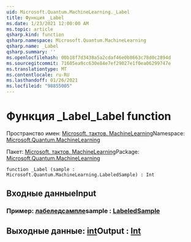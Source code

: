 ```yaml
---
uid: Microsoft.Quantum.MachineLearning._Label
title: Функция _Label
ms.date: 1/23/2021 12:00:00 AM
ms.topic: article
qsharp.kind: function
qsharp.namespace: Microsoft.Quantum.MachineLearning
qsharp.name: _Label
qsharp.summary: ''
ms.openlocfilehash: 00b18f7d3438a5a2cdaf46e0b8663c78d0c2894d
ms.sourcegitcommit: 71605ea9cc630e84e7ef29027e1f0ea06299747e
ms.translationtype: MT
ms.contentlocale: ru-RU
ms.lasthandoff: 01/26/2021
ms.locfileid: "98855005"
---
```

# <a name="_label-function"></a><span data-ttu-id="2d720-102">Функция _Label</span><span class="sxs-lookup"><span data-stu-id="2d720-102">_Label function</span></span>

<span data-ttu-id="2d720-103">Пространство имен: [Microsoft. тактов. MachineLearning](xref:Microsoft.Quantum.MachineLearning)</span><span class="sxs-lookup"><span data-stu-id="2d720-103">Namespace: [Microsoft.Quantum.MachineLearning](xref:Microsoft.Quantum.MachineLearning)</span></span>

<span data-ttu-id="2d720-104">Пакет: [Microsoft. тактов. MachineLearning](https://nuget.org/packages/Microsoft.Quantum.MachineLearning)</span><span class="sxs-lookup"><span data-stu-id="2d720-104">Package: [Microsoft.Quantum.MachineLearning](https://nuget.org/packages/Microsoft.Quantum.MachineLearning)</span></span>




```qsharp
function _Label (sample : Microsoft.Quantum.MachineLearning.LabeledSample) : Int
```


## <a name="input"></a><span data-ttu-id="2d720-105">Входные данные</span><span class="sxs-lookup"><span data-stu-id="2d720-105">Input</span></span>

### <a name="sample--labeledsample"></a><span data-ttu-id="2d720-106">Пример: [лабеледсампле](xref:Microsoft.Quantum.MachineLearning.LabeledSample)</span><span class="sxs-lookup"><span data-stu-id="2d720-106">sample : [LabeledSample](xref:Microsoft.Quantum.MachineLearning.LabeledSample)</span></span>





## <a name="output--int"></a><span data-ttu-id="2d720-107">Выходные данные: [int](xref:microsoft.quantum.lang-ref.int)</span><span class="sxs-lookup"><span data-stu-id="2d720-107">Output : [Int](xref:microsoft.quantum.lang-ref.int)</span></span>

